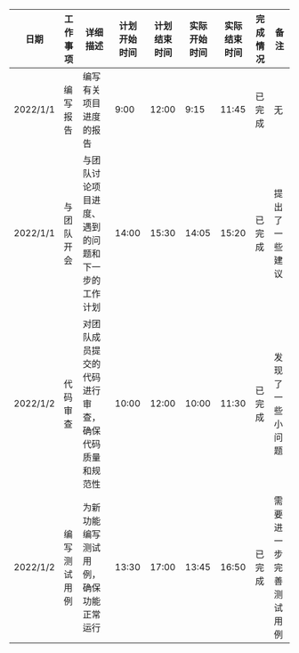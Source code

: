 | 日期       | 工作事项   | 详细描述                      | 计划开始时间 | 计划结束时间 | 实际开始时间 | 实际结束时间 | 完成情况 | 备注          |
| -------- | ------ | ------------------------- | ------ | ------ | ------ | ------ | ---- | ----------- |
| 2022/1/1 | 编写报告   | 编写有关项目进度的报告               | 9:00   | 12:00  | 9:15   | 11:45  | 已完成  | 无           |
| 2022/1/1 | 与团队开会  | 与团队讨论项目进度、遇到的问题和下一步的工作计划  | 14:00  | 15:30  | 14:05  | 15:20  | 已完成  | 提出了一些建议     |
| 2022/1/2 | 代码审查   | 对团队成员提交的代码进行审查，确保代码质量和规范性 | 10:00  | 12:00  | 10:00  | 11:30  | 已完成  | 发现了一些小问题    |
| 2022/1/2 | 编写测试用例 | 为新功能编写测试用例，确保功能正常运行       | 13:30  | 17:00  | 13:45  | 16:50  | 已完成  | 需要进一步完善测试用例 |
